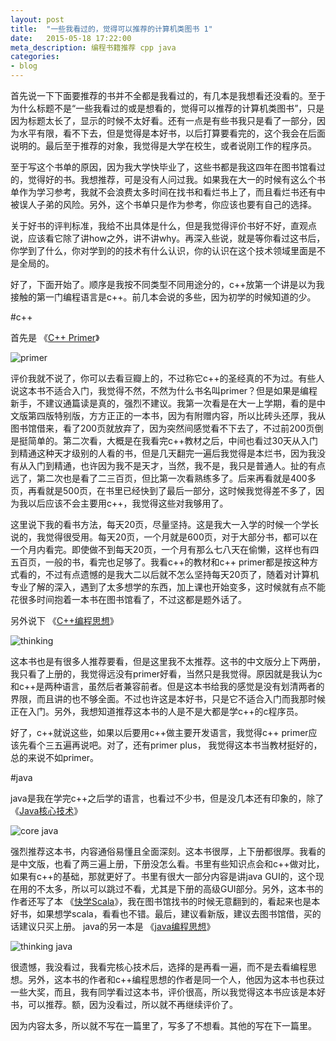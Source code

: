 ```yaml
---
layout: post
title:  "一些我看过的，觉得可以推荐的计算机类图书 1"
date:   2015-05-18 17:22:00
meta_description: 编程书籍推荐 cpp java
categories:
- blog
---
```


首先说一下下面要推荐的书并不全都是我看过的，有几本是我想看还没看的。至于为什么标题不是“一些我看过的或是想看的，觉得可以推荐的计算机类图书”，只是因为标题太长了，显示的时候不太好看。还有一点是有些书我只是看了一部分，因为水平有限，看不下去，但是觉得是本好书，以后打算要看完的，这个我会在后面说明的。最后至于推荐的对象，我觉得是大学在校生，或者说刚工作的程序员。

至于写这个书单的原因，因为我大学快毕业了，这些书都是我这四年在图书馆看过的，觉得好的书。我想推荐，可是没有人问过我。如果我在大一的时候有这么个书单作为学习参考，我就不会浪费太多时间在找书和看烂书上了，而且看烂书还有中被误人子弟的风险。另外，这个书单只是作为参考，你应该也要有自己的选择。

关于好书的评判标准，我给不出具体是什么，但是我觉得评价书好不好，直观点说，应该看它除了讲how之外，讲不讲why。再深入些说，就是等你看过这书后，你学到了什么，你对学到的的技术有什么认识，你的认识在这个技术领域里面是不是全局的。

好了，下面开始了。顺序是我按不同类型不同用途分的，c++放第一个讲是以为我接触的第一门编程语言是c++。前几本会说的多些，因为初学的时候知道的少。

#c++

首先是 《[C++ Primer][cpp1]》 

![primer](http://img3.douban.com/lpic/s27294664.jpg) 

评价我就不说了，你可以去看豆瓣上的，不过称它c++的圣经真的不为过。有些人说这本书不适合入门，我觉得不然，不然为什么书名叫primer？但是如果是编程新手，不建议通篇读是真的，强烈不建议。我第一次看是在大一上学期，看的是中文版第四版特别版，方方正正的一本书，因为有附赠内容，所以比砖头还厚，我从图书馆借来，看了200页就放弃了，因为突然间感觉看不下去了，不过前200页倒是挺简单的。第二次看，大概是在我看完c++教材之后，中间也看过30天从入门到精通这种天才级别的人看的书，但是几天翻完一遍后我觉得是本烂书，因为我没有从入门到精通，也许因为我不是天才，当然，我不是，我只是普通人。扯的有点远了，第二次也是看了二三百页，但比第一次看熟练多了。后来再看就是400多页，再看就是500页，在书里已经快到了最后一部分，这时候我觉得差不多了，因为我以后应该不会主要用c++，我觉得这些对我够用了。

这里说下我的看书方法，每天20页，尽量坚持。这是我大一入学的时候一个学长说的，我觉得很受用。每天20页，一个月就是600页，对于大部分书，都可以在一个月内看完。即使做不到每天20页，一个月有那么七八天在偷懒，这样也有四五百页，一般的书，看完也足够了。我看c++的教材和c++ primer都是按这种方式看的，不过有点遗憾的是我大二以后就不怎么坚持每天20页了，随着对计算机专业了解的深入，遇到了太多想学的东西，加上课也开始变多，这时候就有点不能花很多时间抱着一本书在图书馆看了，不过这都是题外话了。

另外说下 《[C++编程思想][cpp2]》 

![thinking](http://img4.douban.com/lpic/s1085408.jpg)

这本书也是有很多人推荐要看，但是这里我不太推荐。这书的中文版分上下两册，我只看了上册的，我觉得远没有primer好看，当然只是我觉得。原因就是我认为c和c++是两种语言，虽然后者兼容前者。但是这本书给我的感觉是没有划清两者的界限，而且讲的也不够全面。不过也许这是本好书，只是它不适合入门而我那时候正在入门。另外，我想知道推荐这本书的人是不是大都是学c++的c程序员。

好了，c++就说这些，如果以后要用c++做主要开发语言，我觉得c++ primer应该先看个三五遍再说吧。对了，还有primer plus， 我觉得这本书当教材挺好的，总的来说不如primer。

#java

java是我在学完c++之后学的语言，也看过不少书，但是没几本还有印象的，除了 《[Java核心技术][java1]》 

![core java](http://img3.douban.com/lpic/s27123141.jpg)

强烈推荐这本书，内容通俗易懂且全面深刻。这本书很厚，上下册都很厚。我看的是中文版，也看了两三遍上册，下册没怎么看。书里有些知识点会和c++做对比，如果有c++的基础，那就更好了。书里有很大一部分内容是讲java GUI的，这个现在用的不太多，所以可以跳过不看，尤其是下册的高级GUI部分。另外，这本书的作者还写了本 《[快学Scala][scala]》，我在图书馆找书的时候无意翻到的，看起来也是本好书，如果想学scala，看看也不错。最后，建议看新版，建议去图书馆借，买的话建议只买上册。
java的另一本是 《[java编程思想][java2]》 

![thinking java](http://img4.douban.com/lpic/s1320039.jpg)

很遗憾，我没看过，我看完核心技术后，选择的是再看一遍，而不是去看编程思想。另外，这本书的作者和c++编程思想的作者是同一个人，他因为这本书也获过一些大奖，而且，我有同学看过这本书，评价很高，所以我觉得这本书应该是本好书，可以推荐。额，因为没看过，所以就不再继续评价了。

因为内容太多，所以就不写在一篇里了，写多了不想看。其他的写在下一篇里。


[cpp1]: http://book.douban.com/subject/25708312/
[cpp2]: http://book.douban.com/subject/1101524/

[scala]: http://book.douban.com/subject/19971952/
[java1]: http://book.douban.com/subject/25762168/
[java2]: http://book.douban.com/subject/1313042/